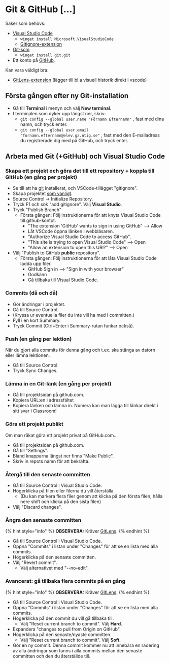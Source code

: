 # Git & GitHub \[…]

Saker som behövs:

* [Visual Studio Code](https://code.visualstudio.com/)
  * `winget install Microsoft.VisualStudioCode`
  * [Gitignore-extension](https://marketplace.visualstudio.com/items?itemName=codezombiech.gitignore)
* [Git-scm](https://git-scm.com/)
  * `winget install git.git`
* Ett konto på [GitHub](https://github.com/).

Kan vara väldigt bra:

* [GitLens-extension](https://marketplace.visualstudio.com/items?itemName=eamodio.gitlens) (lägger till bl.a visuell historik direkt i vscode)

## Första gången efter ny Git-installation

* Gå till **Terminal** i menyn och välj **New terminal**.
* I terminalen som dyker upp längst ner, skriv:
  * `git config --global user.name "Förnamn Efternamn"` , fast med dina namn, och tryck enter.
  * `git config --global user.email "fornamn.efternamn@elev.ga.ntig.se"` , fast med den E-mailadress du registrerade dig med på GitHub, och tryck enter.

## Arbeta med Git (+GitHub) och Visual Studio Code

### Skapa ett projekt och göra det till ett repository + koppla till GitHub (en gång per projekt)

* Se till att ha [git](https://git-scm.com/) installerat, och VSCode-tillägget "gitignore".
* Skapa projektet [som vanligt](../../lathund-skapa-projekt.md).
* Source Control → Initialize Repository.
* Tryck F1 och sök "add gitignore". Välj **Visual Studio**.
* Tryck "Publish Branch"
  * Första gången: Följ instruktionerna för att knyta Visual Studio Code till github-kontot.
    * "The extension 'GitHub' wants to sign in using GitHub" --> Allow
    * Låt VSCode öppna länken i webbläsaren.
    * "Authorize Visual Studio Code to access GitHub".
    * "This site is trying to open Visual Studio Code" --> Open
    * "Allow an extension to open this URI?" --> Open
* Välj "Publish to GitHub **public** repository".
  * Första gången: Följ instruktionerna för att låta Visual Studio Code ladda upp filer.&#x20;
    * GitHub Sign in --> "Sign in with your browser"
    * Godkänn
    * Gå tillbaka till Visual Studio Code.

### Commits (då och då)

* Gör ändringar i projektet.
* Gå till Source Control.
* (Kryssa ur eventuella filer du inte vill ha med i committen.)
* Fyll i en kort Summary.
* Tryck Commit (Ctrl+Enter i Summary-rutan funkar också).

### Push (en gång per lektion)

När du gjort alla commits för denna gång och t.ex. ska stänga av datorn eller lämna lektionen.

* Gå till Source Control
* Tryck Sync Changes.

### Lämna in en Git-länk (en gång per projekt)

* Gå till projektsidan på github.com.
* Kopiera URL:en i adressfältet
* Kopiera länken och lämna in. Numera kan man lägga till länkar direkt i sitt svar i Classroom!

### Göra ett projekt publikt

Om man råkat göra ett projekt privat på GitHub.com…

* Gå till projektsidan på github.com.
* Gå till "Settings".
* Bland knapparna längst ner finns "Make Public".
* Skriv in repots namn för att bekräfta.

### Återgå till den senaste committen

* Gå till Source Control i Visual Studio Code.
* Högerklicka på filen eller filerna du vill återställa.
  * (Du kan markera flera filer genom att klicka på den första filen, hålla nere shift och klicka på den sista filen)
* Välj "Discard changes".

### Ångra den senaste committen

{% hint style="info" %}
**OBSERVERA:** Kräver [GitLens](https://marketplace.visualstudio.com/items?itemName=eamodio.gitlens).
{% endhint %}

* Gå till Source Control i Visual Studio Code.
* Öppna "Commits" i listan under "Changes" för att se en lista med alla commits.
* Högerklicka på den senaste committen.
* Välj "Revert commit".
  * Välj alternativet med "--no-edit".

### Avancerat: gå tillbaka flera commits på en gång

{% hint style="info" %}
**OBSERVERA:** Kräver [GitLens](https://marketplace.visualstudio.com/items?itemName=eamodio.gitlens).
{% endhint %}

* Gå till Source Control i Visual Studio Code.
* Öppna "Commits" i listan under "Changes" för att se en lista med alla commits.
* Högerklicka på den commit du vill gå tillbaka till.
  * Välj "Reset current branch to commit". Välj **Hard**.
* Expandera "changes to pull from Origin on GitHub".
* Högerklicka på den senaste/nyaste committen.
  * Välj "Reset current branch to commit". Välj **Soft**.
* Gör en ny commit. Denna commit kommer nu att innebära en radering av alla ändringar som fanns i alla commits mellan den senaste committen och den du återställde till.



